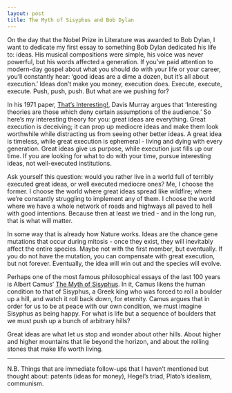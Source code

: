 ```yaml
---
layout: post
title: The Myth of Sisyphus and Bob Dylan
---
```


On the day that the Nobel Prize in Literature was awarded to Bob Dylan, I want to dedicate my first essay to something Bob Dylan dedicated his life to: ideas. His musical compositions were simple, his voice was never powerful, but his words affected a generation. If you’ve paid attention to modern-day gospel about what you should do with your life or your career, you’ll constantly hear: ‘good ideas are a dime a dozen, but it’s all about execution.’  Ideas don’t make you money, execution does. Execute, execute, execute. Push, push, push. But what are we pushing for? 

In his 1971 paper, <a href="https://proseminarcrossnationalstudies.files.wordpress.com/2009/11/thatsinteresting_1971.pdf">That’s Interesting!</a>, Davis Murray argues that ‘Interesting theories are those which deny certain assumptions of the audience.’ So here’s my interesting theory for you: great ideas are everything. Great execution is deceiving; it can prop up mediocre ideas and make them look worthwhile while distracting us from seeing other better ideas. A great idea is timeless, while great execution is ephemeral - living and dying with every generation. Great ideas give us purpose, while execution just fills up our time. If you are looking for what to do with your time, pursue interesting ideas, not well-executed institutions. 

Ask yourself this question: would you rather live in a world full of terribly executed great ideas, or well executed mediocre ones? Me, I choose the former. I choose the world where great ideas spread like wildfire; where we’re constantly struggling to implement any of them. I choose the world where we have a whole network of roads and highways all paved to hell with good intentions. Because then at least we tried - and in the long run, that is what will matter.

In some way that is already how Nature works. Ideas are the chance gene mutations that occur during mitosis - once they exist, they will inevitably affect the entire species. Maybe not with the first member, but eventually. If you do not have the mutation, you can compensate with great execution, but not forever. Eventually, the idea will win out and the species will evolve.

Perhaps one of the most famous philosophical essays of the last 100 years is Albert Camus’ <a href="http://dbanach.com/sisyphus.htm">The Myth of Sisyphus</a>. In it, Camus likens the human condition to that of Sisyphus, a Greek king who was forced to roll a boulder up a hill, and watch it roll back down, for eternity. Camus argues that in order for us to be at peace with our own condition, we must imagine Sisyphus as being happy. For what is life but a sequence of boulders that we must push up a bunch of arbitrary hills? 

Great ideas are what let us stop and wonder about other hills. About higher and higher mountains that lie beyond the horizon, and about the rolling stones that make life worth living.


----
N.B. Things that are immediate follow-ups that I haven’t mentioned but thought about: patents (ideas for money), Hegel’s triad, Plato’s idealism, communism.